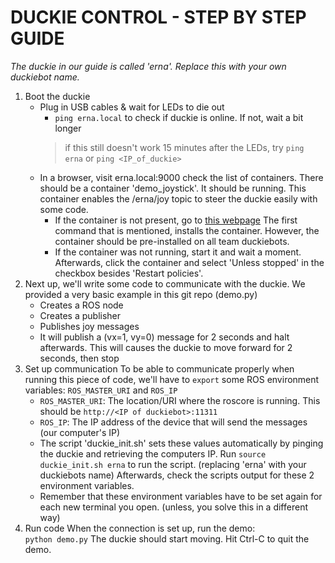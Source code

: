# DUCKIE CONTROL - STEP BY STEP GUIDE

*The duckie in our guide is called 'erna'. Replace this with your own duckiebot name.*

1. Boot the duckie
	* Plug in USB cables & wait for LEDs to die out
      	* `ping erna.local`	to check if duckie is online. If not, wait a bit longer
		> if this still doesn't work 15 minutes after the LEDs, try `ping erna`  or  `ping <IP_of_duckie>`
	* In a browser, visit 	erna.local:9000		check the list of containers. There should be a container 'demo_joystick'. It should be running. This container enables the /erna/joy topic to steer the duckie easily with some code.
	    * If the container is not present, go to [this webpage](https://docs.duckietown.org/DT19/opmanual_duckiebot/out/rc_control.html) The first command that is mentioned, installs the container. However, the container should be pre-installed on all team duckiebots.
	    * If the container was not running, start it and wait a moment. Afterwards, click the container and select 'Unless stopped' in the checkbox besides 'Restart policies'.
2. Next up, we'll write some code to communicate with the duckie. We provided a very basic example in this git repo (demo.py)
	* Creates a ROS node
	* Creates a publisher
	* Publishes joy messages
	* It will publish a (vx=1, vy=0) message for 2 seconds and halt afterwards. This will causes the duckie to move forward for 2 seconds, then stop
3. Set up communication
    To be able to communicate properly when running this piece of code, we'll have to `export` some ROS environment variables: `ROS_MASTER_URI` and `ROS_IP`
	* `ROS_MASTER_URI`: The location/URI where the roscore is running. This should be `http://<IP of duckiebot>:11311`
	* `ROS_IP`: The IP address of the device that will send the messages (our computer's IP)
	* The script 'duckie_init.sh' sets these values automatically by pinging the duckie and retrieving the computers IP. Run `source duckie_init.sh erna` to run the script. (replacing 'erna' with your duckiebots name) Afterwards, check the scripts output for these 2 environment variables.
	* Remember that these environment variables have to be set again for each new terminal you open. (unless, you solve this in a different way)
4. Run code
    When the connection is set up, run the demo:	
    `python demo.py`
    The duckie should start moving. Hit Ctrl-C to quit the demo.
